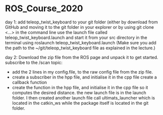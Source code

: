 # ROS_Course_2020
day 1:
add teleop_twist_keyboard to your git folder (either by download from GitHub and moving it to the git folder in your explorer or by using git clone <...> in the command line
use the launch file called teleop_twist_keyboard.launch and start it from your src directory in the terminal using roslaunch teleop_twist_keyboard.launch (Make sure you add the path to the ~/git/teleop_twist_keyboard file as explained in the lecture.)

day 2:
Download the zip file from the ROS page and unpack it to get started.
subscribe to the /scan topic: 
  - add the 2 lines in my config.file, to the raw config file from the zip file. 
  - create a subscriber in the hpp file, and initialise it in the cpp file
create a callback function
  - create the function in the hpp file, and initialise it in the cpp file so it computes the desired distance. 
the new launch file is in the launch folder. I then created another launch file call ultimats_launcher which is located in the catkin_ws while the package itself is located in the git folder.
